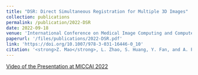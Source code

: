 ```yaml
---
title: "DSR: Direct Simultaneous Registration for Multiple 3D Images"
collection: publications
permalink: /publication/2022-DSR
date: 2022-09-18
venue: 'International Conference on Medical Image Computing and Computer Assisted Intervention (MICCAI 2022)'
paperurl: '/files/publications/2022-DSR.pdf'
link: 'https://doi.org/10.1007/978-3-031-16446-0_10'
citation: '<strong>Z. Mao</strong>, L. Zhao, S. Huang, Y. Fan, and A. Pui-Wai Lee, &quot;DSR: Direct Simultaneous Registration for Multiple 3D Images,&quot; <i>International Conference on Medical Image Computing and Computer Assisted Intervention (MICCAI 2022)</i>, 2022.'
---
```

[Video of the Presentation at MICCAI 2022](https://youtu.be/1FsqgABQKSM)
